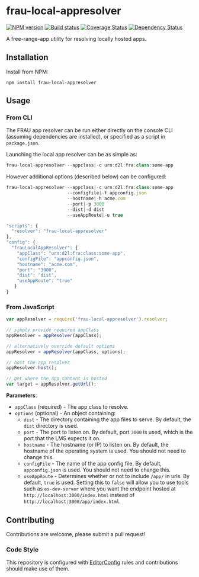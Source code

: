 # frau-local-appresolver

[![NPM version][npm-image]][npm-url]
[![Build status][ci-image]][ci-url]
[![Coverage Status][coverage-image]][coverage-url]
[![Dependency Status][dependencies-image]][dependencies-url]

A free-range-app utility for resolving locally hosted apps.

## Installation

Install from NPM:
```shell
npm install frau-local-appresolver
```

## Usage

### From CLI

The FRAU app resolver can be run either directly on the console CLI (assuming dependencies are installed), or specified as a script in `package.json`.

Launching the local app resolver can be as simple as:

```javascript
frau-local-appresolver --appclass|-c urn:d2l:fra:class:some-app
```

However additional options (described below) can be configured:

```javascript
frau-local-appresolver --appclass|-c urn:d2l:fra:class:some-app
                       --configfile|-f appconfig.json
                       --hostname|-h acme.com
                       --port|-p 3000
                       --dist|-d dist
                       --useAppRoute|-u true
```

```javascript
"scripts": {
  "resolver": "frau-local-appresolver"
},
"config": {
  "frauLocalAppResolver": {
    "appClass": "urn:d2l:fra:class:some-app",
    "configFile": "appconfig.json",
    "hostname": "acme.com",
    "port": "3000",
    "dist": "dist",
    "useAppRoute": "true"
   }
}
```

### From JavaScript

```javascript
var appResolver = require('frau-local-appresolver').resolver;

// simply provide required appClass
appResolver = appResolver(appClass);

// alternatively override default options
appResolver = appResolver(appClass, options);

// host the app resolver
appResolver.host();

// get where the app content is hosted
var target = appResolver.getUrl();
```

**Parameters**:

- `appClass` (required) - The app class to resolve.
- `options` (optional) - An object containing:
  - `dist` - The directory containing the app files to serve.  By default, the `dist` directory is used.
  - `port` - The port to listen on.  By default, port `3000` is used, which is the port that the LMS expects it on.
  - `hostname` - The hostname (or IP) to listen on. By default, the hostname of the operating system is used.  You should not need to change this.
  - `configFile` - The name of the app config file.  By default, `appconfig.json` is used.  You should not need to change this.
  - `useAppRoute` - Determines whether or not to include `/app/` in urls.  By default, `true` is used.  Setting this to `false` will allow you to use tools such as `es-dev-server` where you want the endpoint hosted at `http://localhost:3000/index.html` instead of `http://localhost:3000/app/index.html`.

## Contributing
Contributions are welcome, please submit a pull request!

### Code Style

This repository is configured with [EditorConfig](http://editorconfig.org) rules and
contributions should make use of them.

[npm-url]: https://www.npmjs.org/package/frau-local-appresolver
[npm-image]: https://img.shields.io/npm/v/frau-local-appresolver.svg
[ci-url]: https://travis-ci.org/Brightspace/frau-local-appresolver
[ci-image]: https://img.shields.io/travis-ci/Brightspace/frau-local-appresolver.svg
[coverage-url]: https://coveralls.io/r/Brightspace/frau-local-appresolver?branch=master
[coverage-image]: https://img.shields.io/coveralls/Brightspace/frau-local-appresolver.svg
[dependencies-url]: https://david-dm.org/brightspace/frau-local-appresolver
[dependencies-image]: https://img.shields.io/david/Brightspace/frau-local-appresolver.svg
